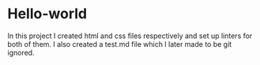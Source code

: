 # Hello-world
In this project I created html and css files respectively and set up linters for both of them.
I also created a test.md file which I later made to be git ignored.
